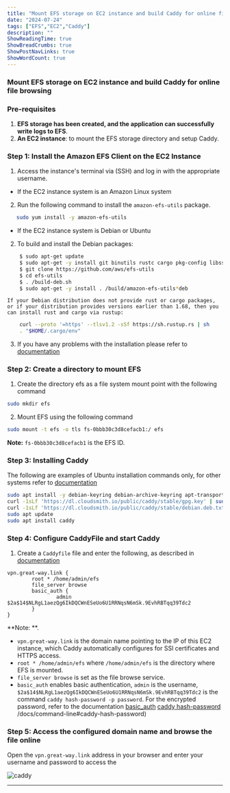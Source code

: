 ```yaml
---
title: "Mount EFS storage on EC2 instance and build Caddy for online file browsing"
date: "2024-07-24"
tags: ["EFS","EC2","Caddy"]
description: ""
ShowReadingTime: true
ShowBreadCrumbs: true
ShowPostNavLinks: true
ShowWordCount: true
---
```



### Mount EFS storage on EC2 instance and build Caddy for online file browsing

### Pre-requisites

1. **EFS storage has been created, and the application can successfully write logs to EFS**.
2. **An EC2 instance**: to mount the EFS storage directory and setup Caddy.

### Step 1: Install the Amazon EFS Client on the EC2 Instance

1. Access the instance's terminal via (SSH) and log in with the appropriate username.

 - If the EC2 instance system is an Amazon Linux system

 2. Run the following command to install the `amazon-efs-utils` package.
```sh
   sudo yum install -y amazon-efs-utils
```
 - If the EC2 instance system is Debian or Ubuntu

 2. To build and install the Debian packages:
   
```sh
    $ sudo apt-get update
    $ sudo apt-get -y install git binutils rustc cargo pkg-config libssl-dev
    $ git clone https://github.com/aws/efs-utils
    $ cd efs-utils
    $ . /build-deb.sh
    $ sudo apt-get -y install . /build/amazon-efs-utils*deb
```

    If your Debian distribution does not provide rust or cargo packages, or if your distribution provides versions earlier than 1.68, then you can install rust and cargo via rustup:

```sh
    curl --proto '=https' --tlsv1.2 -sSf https://sh.rustup.rs | sh
    . "$HOME/.cargo/env"
```

3. If you have any problems with the installation please refer to [documentation](https://github.com/aws/efs-utils/tree/master)

### Step 2: Create a directory to mount EFS

1. Create the directory efs as a file system mount point with the following command

```sh
sudo mkdir efs
```

2. Mount EFS using the following command

```sh
sudo mount -t efs -o tls fs-0bbb30c3d8cefacb1:/ efs
```
**Note:** `fs-0bbb30c3d8cefacb1` is the EFS ID.

### Step 3: Installing Caddy

The following are examples of Ubuntu installation commands only, for other systems refer to [documentation](https://caddyserver.com/docs/install)

```sh
sudo apt install -y debian-keyring debian-archive-keyring apt-transport-https curl
curl -1sLf 'https://dl.cloudsmith.io/public/caddy/stable/gpg.key' | sudo gpg --dearmor -o /usr/share/keyrings/caddy-stable-archive-keyring .gpg
curl -1sLf 'https://dl.cloudsmith.io/public/caddy/stable/debian.deb.txt' | sudo tee /etc/apt/sources.list.d/caddy-stable.list
sudo apt update
sudo apt install caddy
```
### Step 4: Configure CaddyFile and start Caddy
1. Create a `Caddyfile` file and enter the following, as described in [documentation](https://caddyserver.com/docs/caddyfile)
```
vpn.great-way.link {
        root * /home/admin/efs
        file_server browse
        basic_auth {
                admin $2a$14$NLRgL1aezQg6IkDQCWnESeUo6U1RRNqsN6mSk.9EvhRBTqq39Tdc2
        }
}
```
**Note: **.
 - `vpn.great-way.link` is the domain name pointing to the IP of this EC2 instance, which Caddy automatically configures for SSl certificates and HTTPS access.
 - `root * /home/admin/efs` where `/home/admin/efs` is the directory where EFS is mounted.
 - `file_server browse` is set as the file browse service.
 - `basic_auth` enables basic authentication, `admin` is the username, `$2a$14$NLRgL1aezQg6IkDQCWnESeUo6U1RRNqsN6mSk.9EvhRBTqq39Tdc2` is the command `caddy hash-password -p password`. For the encrypted password, refer to the documentation [basic_auth](https://caddyserver.com/docs/caddyfile/directives/basic_auth) [caddy hash-password](https://caddyserver.com) /docs/command-line#caddy-hash-password)

### Step 5: Access the configured domain name and browse the file online

Open the `vpn.great-way.link` address in your browser and enter your username and password to access the

![caddy](/img/caddy.png)

------
